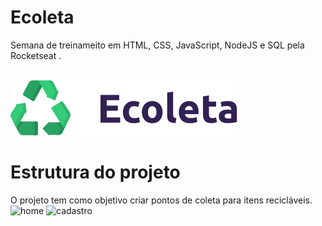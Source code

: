 # Ecoleta
Semana de treinameito em HTML, CSS, JavaScript, NodeJS e SQL pela Rocketseat .

</br>




<img src="/public/assets/logo.svg" >

# Estrutura do projeto
O projeto tem como objetivo criar pontos de coleta para itens recicláveis.
![home](https://user-images.githubusercontent.com/64798575/84155194-72dcf900-aa3e-11ea-8f3a-973263aeb1e9.PNG)
![cadastro](https://user-images.githubusercontent.com/64798575/84155817-2ba33800-aa3f-11ea-8271-dac05ace9541.jpg)




